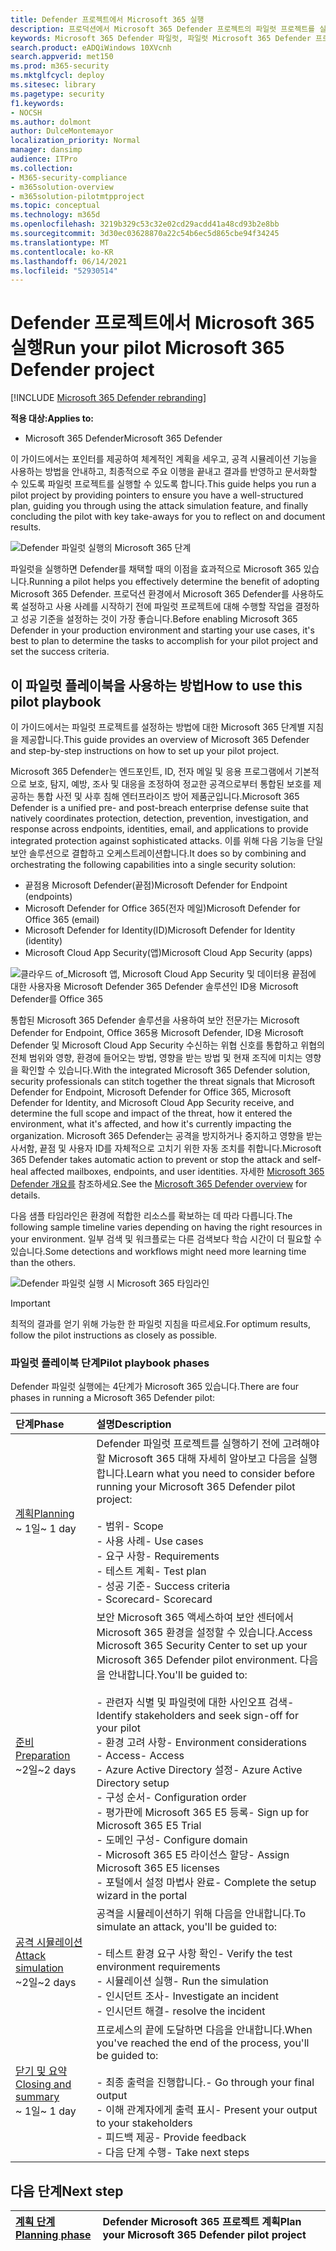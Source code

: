 ```yaml
---
title: Defender 프로젝트에서 Microsoft 365 실행
description: 프로덕션에서 Microsoft 365 Defender 프로젝트의 파일럿 프로젝트를 실행하여 Defender의 이점과 채택을 Microsoft 365 합니다.
keywords: Microsoft 365 Defender 파일럿, 파일럿 Microsoft 365 Defender 프로젝트 실행, 프로덕션에서 Microsoft 365 Defender 평가, Microsoft 365 Defender 파일럿 프로젝트, 사이버 보안, 고급 영구 위협, 엔터프라이즈 보안, 장치, 장치, ID, 사용자, 데이터, 응용 프로그램, 인시던트, 자동화된 조사 및 수정, 고급 헌팅
search.product: eADQiWindows 10XVcnh
search.appverid: met150
ms.prod: m365-security
ms.mktglfcycl: deploy
ms.sitesec: library
ms.pagetype: security
f1.keywords:
- NOCSH
ms.author: dolmont
author: DulceMontemayor
localization_priority: Normal
manager: dansimp
audience: ITPro
ms.collection:
- M365-security-compliance
- m365solution-overview
- m365solution-pilotmtpproject
ms.topic: conceptual
ms.technology: m365d
ms.openlocfilehash: 3219b329c53c32e02cd29acdd41a48cd93b2e8bb
ms.sourcegitcommit: 3d30ec03628870a22c54b6ec5d865cbe94f34245
ms.translationtype: MT
ms.contentlocale: ko-KR
ms.lasthandoff: 06/14/2021
ms.locfileid: "52930514"
---
```

# <a name="run-your-pilot-microsoft-365-defender-project"></a><span data-ttu-id="f6932-104">Defender 프로젝트에서 Microsoft 365 실행</span><span class="sxs-lookup"><span data-stu-id="f6932-104">Run your pilot Microsoft 365 Defender project</span></span> 

[!INCLUDE [Microsoft 365 Defender rebranding](../includes/microsoft-defender.md)]


<span data-ttu-id="f6932-105">**적용 대상:**</span><span class="sxs-lookup"><span data-stu-id="f6932-105">**Applies to:**</span></span>
- <span data-ttu-id="f6932-106">Microsoft 365 Defender</span><span class="sxs-lookup"><span data-stu-id="f6932-106">Microsoft 365 Defender</span></span>


<span data-ttu-id="f6932-107">이 가이드에서는 포인터를 제공하여 체계적인 계획을 세우고, 공격 시뮬레이션 기능을 사용하는 방법을 안내하고, 최종적으로 주요 이행을 끝내고 결과를 반영하고 문서화할 수 있도록 파일럿 프로젝트를 실행할 수 있도록 합니다.</span><span class="sxs-lookup"><span data-stu-id="f6932-107">This guide helps you run a pilot project by providing pointers to ensure you have a well-structured plan, guiding you through using the attack simulation feature, and finally concluding the pilot with key take-aways for you to reflect on and document results.</span></span>

![Defender 파일럿 실행의 Microsoft 365 단계](../../media/pilotphases.png)


<span data-ttu-id="f6932-109">파일럿을 실행하면 Defender를 채택할 때의 이점을 효과적으로 Microsoft 365 있습니다.</span><span class="sxs-lookup"><span data-stu-id="f6932-109">Running a pilot helps you effectively determine the benefit of adopting Microsoft 365 Defender.</span></span> <span data-ttu-id="f6932-110">프로덕션 환경에서 Microsoft 365 Defender를 사용하도록 설정하고 사용 사례를 시작하기 전에 파일럿 프로젝트에 대해 수행할 작업을 결정하고 성공 기준을 설정하는 것이 가장 좋습니다.</span><span class="sxs-lookup"><span data-stu-id="f6932-110">Before enabling Microsoft 365 Defender in your production environment and starting your use cases, it's best to plan to determine the tasks to accomplish for your pilot project and set the success criteria.</span></span> 


## <a name="how-to-use-this-pilot-playbook"></a><span data-ttu-id="f6932-111">이 파일럿 플레이북을 사용하는 방법</span><span class="sxs-lookup"><span data-stu-id="f6932-111">How to use this pilot playbook</span></span>

<span data-ttu-id="f6932-112">이 가이드에서는 파일럿 프로젝트를 설정하는 방법에 대한 Microsoft 365 단계별 지침을 제공합니다.</span><span class="sxs-lookup"><span data-stu-id="f6932-112">This guide provides an overview of Microsoft 365 Defender and step-by-step instructions on how to set up your pilot project.</span></span> 

<span data-ttu-id="f6932-113">Microsoft 365 Defender는 엔드포인트, ID, 전자 메일 및 응용 프로그램에서 기본적으로 보호, 탐지, 예방, 조사 및 대응을 조정하여 정교한 공격으로부터 통합된 보호를 제공하는 통합 사전 및 사후 침해 엔터프라이즈 방어 제품군입니다.</span><span class="sxs-lookup"><span data-stu-id="f6932-113">Microsoft 365 Defender is a unified pre- and post-breach enterprise defense suite that natively coordinates protection, detection, prevention, investigation, and response across endpoints, identities, email, and applications to provide integrated protection against sophisticated attacks.</span></span> <span data-ttu-id="f6932-114">이를 위해 다음 기능을 단일 보안 솔루션으로 결합하고 오케스트레이션합니다.</span><span class="sxs-lookup"><span data-stu-id="f6932-114">It does so by combining and orchestrating the following capabilities into a single security solution:</span></span>
  - <span data-ttu-id="f6932-115">끝점용 Microsoft Defender(끝점)</span><span class="sxs-lookup"><span data-stu-id="f6932-115">Microsoft Defender for Endpoint (endpoints)</span></span>
  - <span data-ttu-id="f6932-116">Microsoft Defender for Office 365(전자 메일)</span><span class="sxs-lookup"><span data-stu-id="f6932-116">Microsoft Defender for Office 365 (email)</span></span> 
  - <span data-ttu-id="f6932-117">Microsoft Defender for Identity(ID)</span><span class="sxs-lookup"><span data-stu-id="f6932-117">Microsoft Defender for Identity (identity)</span></span> 
  - <span data-ttu-id="f6932-118">Microsoft Cloud App Security(앱)</span><span class="sxs-lookup"><span data-stu-id="f6932-118">Microsoft Cloud App Security (apps)</span></span>

![클라우드 of_Microsoft 앱, Microsoft Cloud App Security 및 데이터용 끝점에 대한 사용자용 Microsoft Defender 365 Defender 솔루션인 ID용 Microsoft Defender를 Office 365](../../media/mtp/m365pillars.png)

<span data-ttu-id="f6932-120">통합된 Microsoft 365 Defender 솔루션을 사용하여 보안 전문가는 Microsoft Defender for Endpoint, Office 365용 Microsoft Defender, ID용 Microsoft Defender 및 Microsoft Cloud App Security 수신하는 위협 신호를 통합하고 위협의 전체 범위와 영향, 환경에 들어오는 방법, 영향을 받는 방법 및 현재 조직에 미치는 영향을 확인할 수 있습니다.</span><span class="sxs-lookup"><span data-stu-id="f6932-120">With the integrated Microsoft 365 Defender solution, security professionals can stitch together the threat signals that Microsoft Defender for Endpoint, Microsoft Defender for Office 365, Microsoft Defender for Identity, and Microsoft Cloud App Security receive, and determine the full scope and impact of the threat, how it entered the environment, what it's affected, and how it's currently impacting the organization.</span></span> <span data-ttu-id="f6932-121">Microsoft 365 Defender는 공격을 방지하거나 중지하고 영향을 받는 사서함, 끝점 및 사용자 ID를 자체적으로 고치기 위한 자동 조치를 취합니다.</span><span class="sxs-lookup"><span data-stu-id="f6932-121">Microsoft 365 Defender takes automatic action to prevent or stop the attack and self-heal affected mailboxes, endpoints, and user identities.</span></span> <span data-ttu-id="f6932-122">자세한 [Microsoft 365 Defender 개요를](microsoft-365-defender.md) 참조하세요.</span><span class="sxs-lookup"><span data-stu-id="f6932-122">See the [Microsoft 365 Defender overview](microsoft-365-defender.md) for details.</span></span>



<span data-ttu-id="f6932-123">다음 샘플 타임라인은 환경에 적합한 리소스를 확보하는 데 따라 다릅니다.</span><span class="sxs-lookup"><span data-stu-id="f6932-123">The following sample timeline varies depending on having the right resources in your environment.</span></span> <span data-ttu-id="f6932-124">일부 검색 및 워크플로는 다른 검색보다 학습 시간이 더 필요할 수 있습니다.</span><span class="sxs-lookup"><span data-stu-id="f6932-124">Some detections and workflows might need more learning time than the others.</span></span>

![Defender 파일럿 실행 시 Microsoft 365 타임라인](../../media/phase-diagrams/pilot-phases.png)

>[!IMPORTANT]
><span data-ttu-id="f6932-126">최적의 결과를 얻기 위해 가능한 한 파일럿 지침을 따르세요.</span><span class="sxs-lookup"><span data-stu-id="f6932-126">For optimum results, follow the pilot instructions as closely as possible.</span></span>


### <a name="pilot-playbook-phases"></a><span data-ttu-id="f6932-127">파일럿 플레이북 단계</span><span class="sxs-lookup"><span data-stu-id="f6932-127">Pilot playbook phases</span></span> 

<span data-ttu-id="f6932-128">Defender 파일럿 실행에는 4단계가 Microsoft 365 있습니다.</span><span class="sxs-lookup"><span data-stu-id="f6932-128">There are four phases in running a Microsoft 365 Defender pilot:</span></span>

|<span data-ttu-id="f6932-129">단계</span><span class="sxs-lookup"><span data-stu-id="f6932-129">Phase</span></span> | <span data-ttu-id="f6932-130">설명</span><span class="sxs-lookup"><span data-stu-id="f6932-130">Description</span></span> | 
|:-------|:-----|
| [<span data-ttu-id="f6932-131">계획</span><span class="sxs-lookup"><span data-stu-id="f6932-131">Planning</span></span>](m365d-pilot-plan.md)<br> <span data-ttu-id="f6932-132">~ 1일</span><span class="sxs-lookup"><span data-stu-id="f6932-132">~ 1 day</span></span>| <span data-ttu-id="f6932-133">Defender 파일럿 프로젝트를 실행하기 전에 고려해야 할 Microsoft 365 대해 자세히 알아보고 다음을 실행합니다.</span><span class="sxs-lookup"><span data-stu-id="f6932-133">Learn what you need to consider before running your Microsoft 365 Defender pilot project:</span></span> <br><br><span data-ttu-id="f6932-134">- 범위</span><span class="sxs-lookup"><span data-stu-id="f6932-134">- Scope</span></span> <br> <span data-ttu-id="f6932-135">- 사용 사례</span><span class="sxs-lookup"><span data-stu-id="f6932-135">- Use cases</span></span> <br><span data-ttu-id="f6932-136">- 요구 사항</span><span class="sxs-lookup"><span data-stu-id="f6932-136">- Requirements</span></span> <br><span data-ttu-id="f6932-137">- 테스트 계획</span><span class="sxs-lookup"><span data-stu-id="f6932-137">- Test plan</span></span> <br> <span data-ttu-id="f6932-138">- 성공 기준</span><span class="sxs-lookup"><span data-stu-id="f6932-138">- Success criteria</span></span> <br> <span data-ttu-id="f6932-139">- Scorecard</span><span class="sxs-lookup"><span data-stu-id="f6932-139">- Scorecard</span></span> 
| [<span data-ttu-id="f6932-140">준비</span><span class="sxs-lookup"><span data-stu-id="f6932-140">Preparation</span></span>](m365d-evaluation.md) <br><span data-ttu-id="f6932-141">~2일</span><span class="sxs-lookup"><span data-stu-id="f6932-141">~2 days</span></span>|  <span data-ttu-id="f6932-142">보안 Microsoft 365 액세스하여 보안 센터에서 Microsoft 365 환경을 설정할 수 있습니다.</span><span class="sxs-lookup"><span data-stu-id="f6932-142">Access Microsoft 365 Security Center to set up your Microsoft 365 Defender pilot  environment.</span></span> <span data-ttu-id="f6932-143">다음을 안내합니다.</span><span class="sxs-lookup"><span data-stu-id="f6932-143">You'll be guided to:</span></span><br><br><span data-ttu-id="f6932-144">- 관련자 식별 및 파일럿에 대한 사인오프 검색</span><span class="sxs-lookup"><span data-stu-id="f6932-144">- Identify stakeholders and seek sign-off for your pilot</span></span> <br> <span data-ttu-id="f6932-145">- 환경 고려 사항</span><span class="sxs-lookup"><span data-stu-id="f6932-145">- Environment considerations</span></span> <br><span data-ttu-id="f6932-146">- Access</span><span class="sxs-lookup"><span data-stu-id="f6932-146">- Access</span></span> <br><span data-ttu-id="f6932-147">- Azure Active Directory 설정</span><span class="sxs-lookup"><span data-stu-id="f6932-147">- Azure Active Directory setup</span></span> <br> <span data-ttu-id="f6932-148">- 구성 순서</span><span class="sxs-lookup"><span data-stu-id="f6932-148">- Configuration order</span></span> <br> <span data-ttu-id="f6932-149">- 평가판에 Microsoft 365 E5 등록</span><span class="sxs-lookup"><span data-stu-id="f6932-149">- Sign up for Microsoft 365 E5 Trial</span></span> <br> <span data-ttu-id="f6932-150">- 도메인 구성</span><span class="sxs-lookup"><span data-stu-id="f6932-150">- Configure domain</span></span> <br><span data-ttu-id="f6932-151">- Microsoft 365 E5 라이선스 할당</span><span class="sxs-lookup"><span data-stu-id="f6932-151">- Assign Microsoft 365 E5 licenses</span></span> <br> <span data-ttu-id="f6932-152">- 포털에서 설정 마법사 완료</span><span class="sxs-lookup"><span data-stu-id="f6932-152">- Complete the setup wizard in the portal</span></span>|
| [<span data-ttu-id="f6932-153">공격 시뮬레이션</span><span class="sxs-lookup"><span data-stu-id="f6932-153">Attack simulation</span></span>](m365d-pilot-simulate.md) <br><span data-ttu-id="f6932-154">~2일</span><span class="sxs-lookup"><span data-stu-id="f6932-154">~2 days</span></span>| <span data-ttu-id="f6932-155">공격을 시뮬레이션하기 위해 다음을 안내합니다.</span><span class="sxs-lookup"><span data-stu-id="f6932-155">To simulate an attack, you'll be guided to:</span></span><br><br><span data-ttu-id="f6932-156">- 테스트 환경 요구 사항 확인</span><span class="sxs-lookup"><span data-stu-id="f6932-156">- Verify the test environment requirements</span></span> <br><span data-ttu-id="f6932-157">- 시뮬레이션 실행</span><span class="sxs-lookup"><span data-stu-id="f6932-157">-  Run the simulation</span></span> <br><span data-ttu-id="f6932-158">- 인시던트 조사</span><span class="sxs-lookup"><span data-stu-id="f6932-158">- Investigate an incident</span></span> <br><span data-ttu-id="f6932-159">- 인시던트 해결</span><span class="sxs-lookup"><span data-stu-id="f6932-159">- resolve the incident</span></span> 
| [<span data-ttu-id="f6932-160">닫기 및 요약</span><span class="sxs-lookup"><span data-stu-id="f6932-160">Closing and summary</span></span>](m365d-pilot-close.md) <br><span data-ttu-id="f6932-161">~ 1일</span><span class="sxs-lookup"><span data-stu-id="f6932-161">~ 1 day</span></span>| <span data-ttu-id="f6932-162">프로세스의 끝에 도달하면 다음을 안내합니다.</span><span class="sxs-lookup"><span data-stu-id="f6932-162">When you've reached the end of the process, you'll be guided to:</span></span><br><br><span data-ttu-id="f6932-163">- 최종 출력을 진행합니다.</span><span class="sxs-lookup"><span data-stu-id="f6932-163">- Go through your final output</span></span><br><span data-ttu-id="f6932-164">- 이해 관계자에게 출력 표시</span><span class="sxs-lookup"><span data-stu-id="f6932-164">- Present your output to your stakeholders</span></span> <br><span data-ttu-id="f6932-165">- 피드백 제공</span><span class="sxs-lookup"><span data-stu-id="f6932-165">- Provide feedback</span></span> <br><span data-ttu-id="f6932-166">- 다음 단계 수행</span><span class="sxs-lookup"><span data-stu-id="f6932-166">- Take next steps</span></span> 

## <a name="next-step"></a><span data-ttu-id="f6932-167">다음 단계</span><span class="sxs-lookup"><span data-stu-id="f6932-167">Next step</span></span>
|[<span data-ttu-id="f6932-168">계획 단계</span><span class="sxs-lookup"><span data-stu-id="f6932-168">Planning phase</span></span>](m365d-pilot-plan.md) | <span data-ttu-id="f6932-169">Defender Microsoft 365 프로젝트 계획</span><span class="sxs-lookup"><span data-stu-id="f6932-169">Plan your Microsoft 365 Defender pilot project</span></span> 
|:-------|:-----|
